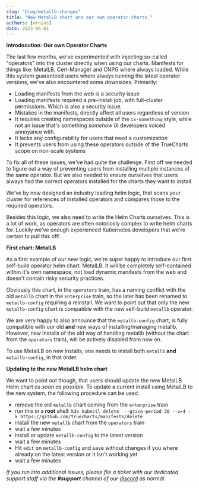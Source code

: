 ```yaml
---
slug: "blog/metallb-changes"
title: "New MetalLB chart and our own operator charts."
authors: [ornias]
date: 2023-06-01
---
```


**Introdocution: Our own Operator Charts**

The last few months, we've experimented with injecting so-called "operators" into the cluster directly when using our charts. Manifests for things like: MetalLB, Cert-Manager and CNPG where always loaded.
While this system guaranteed users where always running the latest operator versions, we've also encountered some downsides. Primarily:

- Loading manifests from the web is a security issue
- Loading manifests required a pre-install job, with full-cluster permissions. Which is also a security issue.
- Mistakes in the manifests, directly affect all users regardless of version
- It requires creating namespaces outside of the `ix-something` style, while not an issue that's something _somehow_ iX developers voiced annoyance with.
- It lacks any configurability for users that need a customization
- It prevents users from using these operators outside of the TrueCharts scope on non-scale systems

To fix all of these issues, we've had quite the challenge. First off we needed to figure out a way of preventing users from installing multiple instances of the same operator.
But we also needed to ensure ourselves that users always had the correct operators installed for the charts they want to install.

We've by now designed an industry leading helm logic, that scans your cluster for references of installed operators and compares those to the required operators.

Besides this logic, we also need to write the Helm Charts ourselves. This is a lot of work, as operators are often notoriosly complex to write helm charts for.
Luckily we've enough experienced Kubernetes developers that we're certain to pull this off!

**First chart: MetalLB**

As a first example of our new logic, we're super happy to introduce our first self-build operator helm chart: MetalLB.
It will be completely self-contained within it's own namespace, not load dynamic manifests from the web and doesn't contain risky security practices.

Obviously this chart, in the `operators` train, has a naming conflict with the old `metallb` chart in the `enterprise` train, so the later has been renamed to `metallb-config` requiring a reinstall.
We want to point out that only the new `metallb-config` chart is compatible with the new self-build `metallb` operator.

We are very happy to also announce that the `metallb-config` chart, is fully compatible with our old **and** new ways of installing/managing metallb.
However, new installs of the old way of handling metallb (without the chart from the `operators` train), will be actively disabled from now on.

To use MetalLB on new installs, one needs to install both `metallb` **and** `metallb-config`, in that order.

**Updating to the new MetalLB helm chart**

We want to point out though, that users should update the new MetalLB Helm chart _as soon as possible_.
To update a current install using MetalLB to the new system, the following procedure can be used:

- remove the old `metallb` chart coming from the `enterprise` train
- run this in a **root** shell: `k3s kubectl delete  --grace-period 30 --v=4 -k https://github.com/truecharts/manifests/delete`
- install the new `metallb` chart from the `operators` train
- wait a few minutes
- install or update `metallb-config` to the latest version
- wait a few minutes
- Hit `edit` on `metallb-config` and save without changes if you where already on the latest version or it isn't working yet
- wait a few minutes

_If you run into additional issues, please file a ticket with our dedicated support staff via the **#support** channel of our [discord](/s/discord) as normal._
